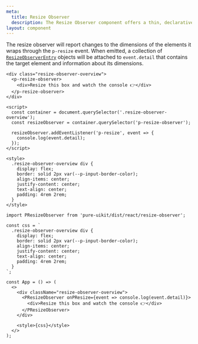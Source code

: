 ```yaml
---
meta:
  title: Resize Observer
  description: The Resize Observer component offers a thin, declarative interface to the ResizeObserver API.
layout: component
---
```


The resize observer will report changes to the dimensions of the elements it wraps through the `p-resize` event. When emitted, a collection of [`ResizeObserverEntry`](https://developer.mozilla.org/en-US/docs/Web/API/ResizeObserverEntry) objects will be attached to `event.detail` that contains the target element and information about its dimensions.

```html:preview
<div class="resize-observer-overview">
  <p-resize-observer>
    <div>Resize this box and watch the console 👉</div>
  </p-resize-observer>
</div>

<script>
  const container = document.querySelector('.resize-observer-overview');
  const resizeObserver = container.querySelector('p-resize-observer');

  resizeObserver.addEventListener('p-resize', event => {
    console.log(event.detail);
  });
</script>

<style>
  .resize-observer-overview div {
    display: flex;
    border: solid 2px var(--p-input-border-color);
    align-items: center;
    justify-content: center;
    text-align: center;
    padding: 4rem 2rem;
  }
</style>
```

```jsx:react
import PResizeObserver from 'pure-uikit/dist/react/resize-observer';

const css = `
  .resize-observer-overview div {
    display: flex;
    border: solid 2px var(--p-input-border-color);
    align-items: center;
    justify-content: center;
    text-align: center;
    padding: 4rem 2rem;
  }
`;

const App = () => (
  <>
    <div className="resize-observer-overview">
      <PResizeObserver onPResize={event => console.log(event.detail)}>
        <div>Resize this box and watch the console 👉</div>
      </PResizeObserver>
    </div>

    <style>{css}</style>
  </>
);
```
